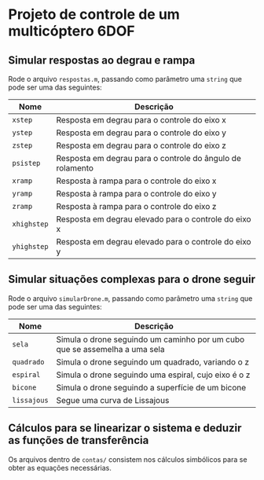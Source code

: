 # Projeto de controle de um multicóptero 6DOF

## Simular respostas ao degrau e rampa

Rode o arquivo `respostas.m`, passando como parâmetro uma `string`
que pode ser uma das seguintes:

| Nome      | Descrição |
| ----------- | ----------- |
| `xstep`      | Resposta em degrau para o controle do eixo x       |
| `ystep`      | Resposta em degrau para o controle do eixo y       |
| `zstep`      | Resposta em degrau para o controle do eixo z       |
| `psistep`      | Resposta em degrau para o controle do ângulo de rolamento      |
| `xramp`      | Resposta à rampa para o controle do eixo x       |
| `yramp`      | Resposta à rampa para o controle do eixo y       |
| `zramp`      | Resposta à rampa para o controle do eixo z       |
| `xhighstep`      | Resposta em degrau elevado para o controle do eixo x       |
| `yhighstep`      | Resposta em degrau elevado para o controle do eixo y       |

## Simular situações complexas para o drone seguir

Rode o arquivo `simularDrone.m`, passando como parâmetro uma `string`
que pode ser uma das seguintes:

| Nome      | Descrição |
| ----------- | ----------- |
| `sela`      | Simula o drone seguindo um caminho por um cubo que se assemelha a uma sela  |
| `quadrado`      | Simula o drone seguindo um quadrado, variando o z  |
| `espiral`      | Simula o drone seguindo uma espiral, cujo eixo é o z  |
| `bicone`      | Simula o drone seguindo a superfície de um bicone  |
| `lissajous`      | Segue uma curva de Lissajous  |

## Cálculos para se linearizar o sistema e deduzir as funções de transferência

Os arquivos dentro de `contas/` consistem nos cálculos simbólicos para se obter as equações
necessárias.


